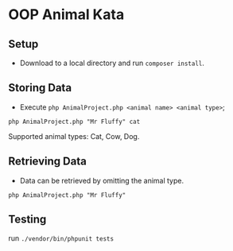 # OOP Animal Kata

## Setup

* Download to a local directory and run `composer install`.

## Storing Data

* Execute `php AnimalProject.php <animal name> <animal type>`;

```
php AnimalProject.php "Mr Fluffy" cat
```
Supported animal types: Cat, Cow, Dog.

## Retrieving Data

* Data can be retrieved by omitting the animal type.

```
php AnimalProject.php "Mr Fluffy"
```

## Testing

run `./vendor/bin/phpunit tests`